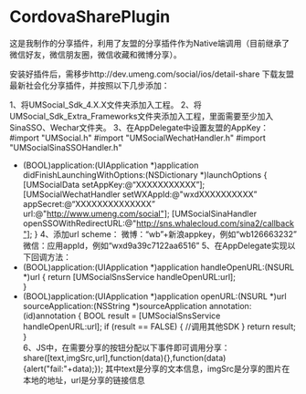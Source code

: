 # CordovaSharePlugin

这是我制作的分享插件，利用了友盟的分享插件作为Native端调用（目前继承了微信好友，微信朋友圈，微信收藏和微博分享）。

安装好插件后，需移步http://dev.umeng.com/social/ios/detail-share 下载友盟最新社会化分享插件，并按照以下几步添加：

1、将UMSocial_Sdk_4.X.X文件夹添加入工程。
2、将UMSocial_Sdk_Extra_Frameworks文件夹添加入工程，里面需要至少加入SinaSSO、Wechar文件夹。
3、在AppDelegate中设置友盟的AppKey：
#import "UMSocial.h"
#import "UMSocialWechatHandler.h"
#import "UMSocialSinaSSOHandler.h"
- (BOOL)application:(UIApplication *)application didFinishLaunchingWithOptions:(NSDictionary *)launchOptions
{
    [UMSocialData setAppKey:@“XXXXXXXXXXX”];
    [UMSocialWechatHandler setWXAppId:@"wxdXXXXXXXXXX” appSecret:@“XXXXXXXXXXXXXX” url:@"http://www.umeng.com/social"];
    [UMSocialSinaHandler openSSOWithRedirectURL:@"http://sns.whalecloud.com/sina2/callback"];
}
4、添加url scheme：
微博：“wb”+新浪appkey，例如“wb126663232”
微信：应用appId，例如“wxd9a39c7122aa6516”
5、在AppDelegate实现以下回调方法：
- (BOOL)application:(UIApplication *)application handleOpenURL:(NSURL *)url
{
 return  [UMSocialSnsService handleOpenURL:url];    
}
- (BOOL)application:(UIApplication *)application 
              openURL:(NSURL *)url 
    sourceApplication:(NSString *)sourceApplication
           annotation:(id)annotation
{
    BOOL result = [UMSocialSnsService handleOpenURL:url];
    if (result == FALSE) {
        //调用其他SDK
    }
    return result;
}  
6、JS中，在需要分享的按钮分配以下事件即可调用分享：
share([text,imgSrc,url],function(data){},function(data){alert("fail:"+data);});
其中text是分享的文本信息，imgSrc是分享的图片在本地的地址，url是分享的链接信息